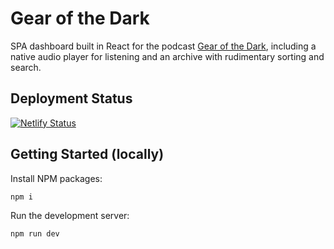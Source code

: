 # Gear of the Dark

SPA dashboard built in React for the podcast [Gear of the Dark](https://gearofthedark.podigee.io/), including a native audio player for listening and an archive with rudimentary sorting and search.

## Deployment Status

[![Netlify Status](https://api.netlify.com/api/v1/badges/98dfa404-b571-49ef-b2ed-826d94d012d8/deploy-status)](https://app.netlify.com/sites/gear-of-the-dark/deploys)

## Getting Started (locally)

Install NPM packages:
```bash
npm i
```

Run the development server:

```bash
npm run dev
```


